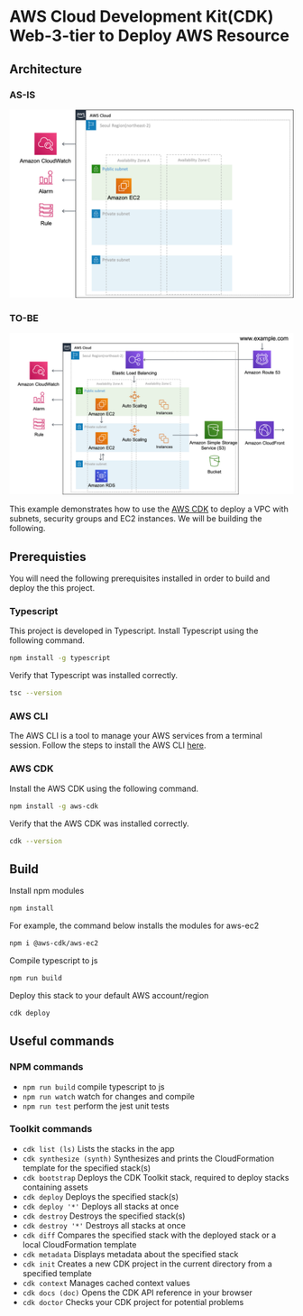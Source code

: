 # AWS Cloud Development Kit(CDK) Web-3-tier to Deploy AWS Resource

## Architecture

### AS-IS

![initial](https://github.com/sum-gyun/web-three-tier/blob/main/image/as-is.png?raw=true)

### TO-BE

![initial](https://github.com/sum-gyun/web-three-tier/blob/main/image/to-be.png?raw=true)

This example demonstrates how to use the [AWS CDK](https://aws.amazon.com/cdk) to deploy a VPC with subnets, security groups and EC2 instances.  We will be building the following.

## Prerequisties

You will need the following prerequisites installed in order to build and deploy the this project.

### Typescript

This project is developed in Typescript. Install Typescript using the following command.

```sh
npm install -g typescript
```

Verify that Typescript was installed correctly.

```sh
tsc --version
```

### AWS CLI

The AWS CLI is a tool to manage your AWS services from a terminal session. Follow the steps to install the AWS CLI [here](https://aws.amazon.com/cli).

### AWS CDK

Install the AWS CDK using the following command.

```sh
npm install -g aws-cdk
```

Verify that the AWS CDK was installed correctly.

```sh
cdk --version
```

## Build

Install npm modules

```sh
npm install
```

For example, the command below installs the modules for aws-ec2

```sh
npm i @aws-cdk/aws-ec2
```

Compile typescript to js

```sh
npm run build
```

Deploy this stack to your default AWS account/region

```sh
cdk deploy
```

## Useful commands

### NPM commands

 * `npm run build`   compile typescript to js
 * `npm run watch`   watch for changes and compile
 * `npm run test`    perform the jest unit tests

### Toolkit commands

 * `cdk list (ls)`            Lists the stacks in the app
 * `cdk synthesize (synth)`   Synthesizes and prints the CloudFormation template for the specified stack(s)
 * `cdk bootstrap`            Deploys the CDK Toolkit stack, required to deploy stacks containing assets
 * `cdk deploy`               Deploys the specified stack(s)
 * `cdk deploy '*'`           Deploys all stacks at once
 * `cdk destroy`              Destroys the specified stack(s)
 * `cdk destroy '*'`          Destroys all stacks at once
 * `cdk diff`                 Compares the specified stack with the deployed stack or a local CloudFormation template
 * `cdk metadata`             Displays metadata about the specified stack
 * `cdk init`                 Creates a new CDK project in the current directory from a specified template
 * `cdk context`              Manages cached context values
 * `cdk docs (doc)`           Opens the CDK API reference in your browser
 * `cdk doctor`               Checks your CDK project for potential problems
